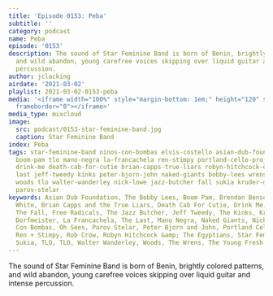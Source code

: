 ```yaml
---
title: 'Episode 0153: Peba'
subtitle: ''
category: podcast
name: Peba
episode: '0153'
description: The sound of Star Feminine Band is born of Benin, brightly colored patterns,
  and wild abandon, young carefree voices skipping over liquid guitar and intense
  percussion.
author: jclacking
airdate: '2021-03-02'
playlist: 2021-03-02-0153-peba
media: '<iframe width="100%" style="margin-bottom: 1em;" height="120" src="https://www.mixcloud.com/widget/iframe/?feed=%2Fthe-lacking-org%2Ffn8qop-153-peba%2F&hide_artwork=1&hide_cover=1&light=1"
  frameborder="0"></iframe>'
media_type: mixcloud
image:
  src: podcast/0153-star-feminine-band.jpg
  caption: Star Feminine Band
index: Peba
tags: star-feminine-band ninos-con-bombas elvis-costello asian-dub-foundation free-radicals
  boom-pam tlo mano-negra la-francachela ren-stimpy portland-cello-project brendan-benson-jack-white
  drink-me death-cab-for-cutie brian-capps-true-liars robyn-hitchcock-egyptians young-fresh-fellows
  last jeff-tweedy kinks peter-bjorn-john naked-giants bobby-lees wrens oh-sees rob-crow
  woods tlo walter-wanderley nick-lowe jazz-butcher fall sukia kruder-dorfmeister
  parov-stelar
keywords: Asian Dub Foundation, The Bobby Lees, Boom Pam, Brendan Benson &amp; Jack
  White, Brian Capps and the True Liars, Death Cab For Cutie, Drink Me, Elvis Costello,
  The Fall, Free Radicals, The Jazz Butcher, Jeff Tweedy, The Kinks, Kruder &amp;
  Dorfmeister, La Francachela, The Last, Mano Negra, Naked Giants, Nick Lowe, Niños
  Con Bombas, Oh Sees, Parov Stelar, Peter Bjorn and John, Portland Cello Project,
  Ren + Stimpy, Rob Crow, Robyn Hitchcock &amp; The Egyptians, Star Feminine Band,
  Sukia, TLO, TLO, Walter Wanderley, Woods, The Wrens, The Young Fresh Fellows
---
```

The sound of Star Feminine Band is born of Benin, brightly colored patterns, and wild abandon, young carefree voices skipping over liquid guitar and intense percussion.
